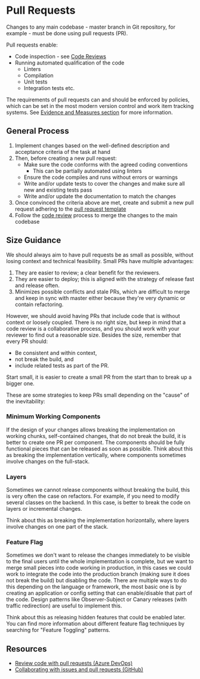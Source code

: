 # Pull Requests

Changes to any main codebase - master branch in Git repository, for example - must be done using pull requests (PR).

Pull requests enable:

* Code inspection - see [Code Reviews](./README.md)
* Running automated qualification of the code
  * Linters
  * Compilation
  * Unit tests
  * Integration tests etc.

The requirements of pull requests can and should be enforced by policies, which can be set in the most modern version control and work item tracking systems. See [Evidence and Measures section](./evidence-and-measures/README.md) for more information.

## General Process

1. Implement changes based on the well-defined description and acceptance criteria of the task at hand
1. Then, before creating a new pull request:
    * Make sure the code conforms with the agreed coding conventions
        * This can be partially automated using linters
    * Ensure the code compiles and runs without errors or warnings
    * Write and/or update tests to cover the changes and make sure all new and existing tests pass
    * Write and/or update the documentation to match the changes
1. Once convinced the criteria above are met, create and submit a new pull request adhering to the [pull request template](./pull-request-template.md)
1. Follow the [code review](./process-guidance/README.md) process to merge the changes to the main codebase

## Size Guidance

We should always aim to have pull requests be as small as possible, without losing context and technical feasibility. Small PRs have multiple advantages:

1. They are easier to review; a clear benefit for the reviewers.
1. They are easier to deploy; this is aligned with the strategy of release fast and release often.
1. Minimizes possible conflicts and stale PRs, which are difficult to merge and keep in sync with master either because they're very dynamic or contain refactoring.

However, we should avoid having PRs that include code that is without context or loosely coupled. There is no right size, but keep in mind that a code review is a collaborative process, and you should work with your reviewer to find out a reasonable size. Besides the size, remember that every PR should:

* Be consistent and within context, 
* not break the build, and
* include related tests as part of the PR.
 
Start small, it is easier to create a small PR from the start than to break up a bigger one.

These are some strategies to keep PRs small depending on the "cause" of the inevitability:

### Minimum Working Components

If the design of your changes allows breaking the implementation on working chunks, self-contained changes, that do not break the build, it is better to create one PR per component. The components should be fully functional pieces that can be released as soon as possible. Think about this as breaking the implementation vertically, where components sometimes involve changes on the full-stack.

### Layers

Sometimes we cannot release components without breaking the build, this is very often the case on refactors. For example, if you need to modify several classes on the backend. In this case, is better to break the code on layers or incremental changes.

Think about this as breaking the implementation horizontally, where layers involve changes on one part of the stack.

### Feature Flag

Sometimes we don't want to release the changes immediately to be visible to the final users until the whole implementation is complete, but we want to merge small pieces into code working in production, in this cases we could work to integrate the code into the production branch (making sure it does not break the build) but disabling the code. There are multiple ways to do this depending on the language or framework, the most basic one is by creating an application or config setting that can enable/disable that part of the code. Design patterns like Observer-Subject or Canary releases (with traffic redirection) are useful to implement this.

Think about this as releasing hidden features that could be enabled later. You can find more information about different feature flag techniques by searching for "Feature Toggling" patterns.

## Resources

* [Review code with pull requests (Azure DevOps)](https://docs.microsoft.com/en-us/azure/devops/repos/git/pull-requests?view=azure-devops)
* [Collaborating with issues and pull requests (GitHub)](https://help.github.com/en/github/collaborating-with-issues-and-pull-requests)
